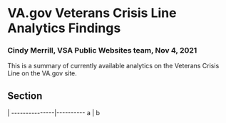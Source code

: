 # VA.gov Veterans Crisis Line Analytics Findings

### Cindy Merrill, VSA Public Websites team, Nov 4, 2021

This is a summary of currently available analytics on the Veterans Crisis Line on the VA.gov site.

## Section
 | 
---------------|----------
a | b
